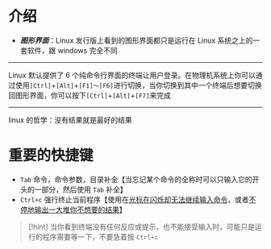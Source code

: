 # 介绍
- ***图形界面***：Linux 发行版上看到的图形界面都只是运行在 Linux 系统之上的一套软件，跟 windows 完全不同

---

Linux 默认提供了 6 个纯命令行界面的终端让用户登录。在物理机系统上你可以通过使用`[Ctrl]`+`[Alt]`+`[F1]～[F6]`进行切换，当你切换到其中一个终端后想要切换回图形界面，你可以按下`[Ctrl]`+`[Alt]`+`[F7]`来完成

---

linux 的哲学：没有结果就是最好的结果

# 重要的快捷键
- `Tab` 命令，命令参数，目录补全【当忘记某个命令的全称时可以只输入它的开头的一部分，然后使用 `Tab` 补全】
- `Ctrl+c` 强行终止当前程序【使用在<u>光标在闪烁却无法继续输入命令</u>，或者<u>不停地输出一大堆你不想要的结果</u>】

>[!hint] 当你看到终端没有任何反应或提示，也不能接受输入时，可能只是运行的程序需要等一下，不要急着按 `Ctrl+c`





























